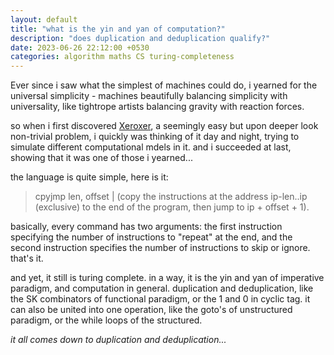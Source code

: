 ```yaml
---
layout: default
title: "what is the yin and yan of computation?"
description: "does duplication and deduplication qualify?"
date: 2023-06-26 22:12:00 +0530
categories: algorithm maths CS turing-completeness
---
```


Ever since i saw what the simplest of machines could do, i yearned for the universal simplicity - machines beautifully balancing simplicity with universality, like tightrope artists balancing gravity with reaction forces. 

so when i first discovered [Xeroxer](https://esolangs.org/wiki/Xeroxer), a seemingly easy but upon deeper look non-trivial problem, i quickly was thinking of it day and night, trying to simulate different computational mdels in it. and i succeeded at last, showing that it was one of those i yearned...

the language is quite simple, here is it:
> cpyjmp len, offset | (copy the instructions at the address ip-len..ip (exclusive) to the end of the program, then jump to ip + offset + 1).

basically, every command has two arguments: the first instruction specifying the number of instructions to "repeat" at the end, and the second instruction specifies the number of instructions to skip or ignore. that's it.

and yet, it still is turing complete. in a way, it is the yin and yan of imperative paradigm, and computation in general. duplication and deduplication, like the SK combinators of functional paradigm, or the 1 and 0 in cyclic tag.
it can also be united into one operation, like the goto's of unstructured paradigm, or the while loops of the structured. 

_it all comes down to duplication and deduplication..._
